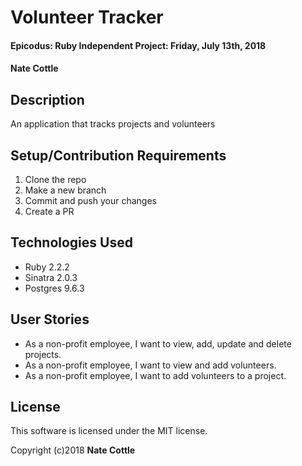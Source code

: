 # Volunteer Tracker

#### Epicodus: Ruby Independent Project: Friday, July 13th, 2018

#### Nate Cottle

## Description

An application that tracks projects and volunteers

## Setup/Contribution Requirements

1. Clone the repo
1. Make a new branch
1. Commit and push your changes
1. Create a PR

## Technologies Used

* Ruby 2.2.2
* Sinatra 2.0.3
* Postgres 9.6.3

## User Stories

* As a non-profit employee, I want to view, add, update and delete projects.
* As a non-profit employee, I want to view and add volunteers.
* As a non-profit employee, I want to add volunteers to a project.

## License

This software is licensed under the MIT license.

Copyright (c)2018 **Nate Cottle**
